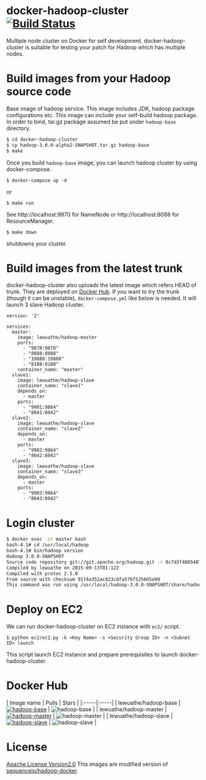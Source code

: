 # docker-hadoop-cluster [![Build Status](https://travis-ci.org/Lewuathe/docker-hadoop-cluster.svg?branch=master)](https://travis-ci.org/Lewuathe/docker-hadoop-cluster)

Multiple node cluster on Docker for self development.
docker-hadoop-cluster is suitable for testing your patch for Hadoop which has multiple nodes.

# Build images from your Hadoop source code

Base image of hadoop service. This image includes JDK, hadoop package configurations etc. This image can include your self-build hadoop package.
In order to bind, tar.gz package assumed be put under `hadoop-base` directory.

```bash
$ cd docker-hadoop-cluster
$ cp hadoop-3.0.0-alpha2-SNAPSHOT.tar.gz hadoop-base
$ make
```

Once you build `hadoop-base` image, you can launch hadoop cluster by using docker-compose.

```
$ docker-compose up -d
```

or

```
$ make run
```

See http://localhost:9870 for NameNode or http://localhost:8088 for ResourceManager.

```
$ make down
```

shutdowns your cluster.

# Build images from the latest trunk

docker-hadoop-cluster also uploads the latest image which refers HEAD of trunk. They are deployed on [Docker Hub](https://hub.docker.com/r/lewuathe/).
If you want to try the trunk (though it can be unstable), `docker-compose.yml` like below is needed. It will launch 3 slave Hadoop cluster.

```
version: '2'

services:
  master:
    image: lewuathe/hadoop-master
    ports:
      - "9870:9870"
      - "8088:8088"
      - "19888:19888"
      - "8188:8188"
    container_name: "master"
  slave1:
    image: lewuathe/hadoop-slave
    container_name: "slave1"
    depends_on:
      - master
    ports:
      - "9901:9864"
      - "8041:8042"
  slave2:
    image: lewuathe/hadoop-slave
    container_name: "slave2"
    depends_on:
      - master
    ports:
      - "9902:9864"
      - "8042:8042"
  slave3:
    image: lewuathe/hadoop-slave
    container_name: "slave3"
    depends_on:
      - master
    ports:
      - "9903:9864"
      - "8043:8042"

```

# Login cluster

```bash
$ docker exec -it master bash
bash-4.1# cd /usr/local/hadoop
bash-4.1# bin/hadoop version
Hadoop 3.0.0-SNAPSHOT
Source code repository git://git.apache.org/hadoop.git -r 0c7d3f480548745e9e9ccad1d318371c020c3003
Compiled by lewuathe on 2015-09-13T01:12Z
Compiled with protoc 2.5.0
From source with checksum 9174a352ac823cdfa576f525665e99
This command was run using /usr/local/hadoop-3.0.0-SNAPSHOT/share/hadoop/common/hadoop-common-3.0.0-SNAPSHOT.jar
```

# Deploy on EC2

We can run docker-hadoop-cluster on EC2 instance with `ec2/` script.

```
$ python ec2/ec2.py -k <Key Name> -s <Security Group ID> -n <Subnet ID> launch
```

This script launch EC2 instance and prepare prerequisites to launch docker-hadoop-cluster.

# Docker Hub

| Image name | Pulls | Stars |
|:-----|:-----|
| lewuathe/hadoop-base   | [![hadoop-base](https://img.shields.io/docker/pulls/lewuathe/hadoop-base.svg)](https://hub.docker.com/r/lewuathe/hadoop-base/)       | ![hadoop-base](https://img.shields.io/docker/stars/lewuathe/hadoop-base.svg)   |
| lewuathe/hadoop-master | [![hadoop-master](https://img.shields.io/docker/pulls/lewuathe/hadoop-master.svg)](https://hub.docker.com/r/lewuathe/hadoop-master/) | ![hadoop-master](https://img.shields.io/docker/stars/lewuathe/hadoop-master.svg) |
| lewuathe/hadoop-slave  | [![hadoop-slave](https://img.shields.io/docker/pulls/lewuathe/hadoop-slave.svg)](https://hub.docker.com/r/lewuathe/hadoop-slave/)    | ![hadoop-slave](https://img.shields.io/docker/stars/lewuathe/hadoop-slave.svg)  |

# License

[Apache License Version2.0](http://www.apache.org/licenses/LICENSE-2.0)
This images are modified version of [sequenceiq/hadoop-docker](https://github.com/sequenceiq/hadoop-docker).
